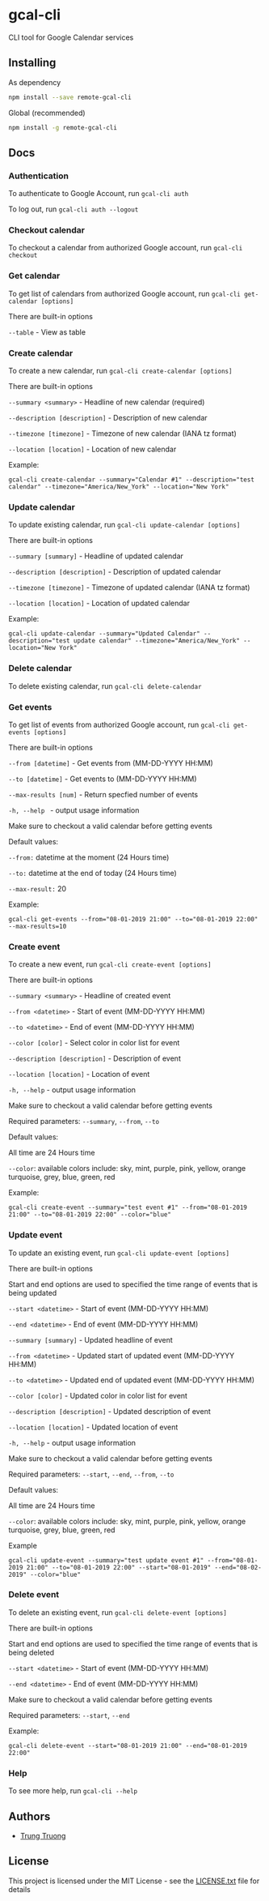 # gcal-cli

CLI tool for Google Calendar services

## Installing

As dependency

```sh
npm install --save remote-gcal-cli
```

Global (recommended)
```sh
npm install -g remote-gcal-cli
```

## Docs

### Authentication

To authenticate to Google Account, run `gcal-cli auth` 

To log out, run `gcal-cli auth --logout` 

### Checkout calendar

To checkout a calendar from authorized Google account, run `gcal-cli checkout`

### Get calendar

To get list of calendars from authorized Google account, run `gcal-cli get-calendar [options]`

There are built-in options

`--table` - View as table

### Create calendar

To create a new calendar, run `gcal-cli create-calendar [options]`

There are built-in options

`--summary <summary>` - Headline of new calendar (required)

`--description [description]` - Description of new calendar

`--timezone [timezone]` - Timezone of new calendar (IANA tz format)

`--location [location]` - Location of new calendar

Example: 

`gcal-cli create-calendar --summary="Calendar #1" --description="test calendar" --timezone="America/New_York" --location="New York"`

### Update calendar

To update existing calendar, run `gcal-cli update-calendar [options]`

There are built-in options

`--summary [summary]` - Headline of updated calendar

`--description [description]` - Description of updated calendar

`--timezone [timezone]` - Timezone of updated calendar (IANA tz format)

`--location [location]` - Location of updated calendar

Example: 

`gcal-cli update-calendar --summary="Updated Calendar" --description="test update calendar" --timezone="America/New_York" --location="New York"`

### Delete calendar

To delete existing calendar, run `gcal-cli delete-calendar`

### Get events

To get list of events from authorized Google account, run `gcal-cli get-events [options]`

There are built-in options

`--from [datetime]` - Get events from (MM-DD-YYYY HH:MM)

`--to [datetime]` - Get events to (MM-DD-YYYY HH:MM)

`--max-results [num]` - Return specfied number of events

`-h, --help ` - output usage information

Make sure to checkout a valid calendar before getting events

Default values:

`--from:` datetime at the moment (24 Hours time)

`--to:` datetime at the end of today (24 Hours time)

`--max-result:` 20

Example: 

`gcal-cli get-events --from="08-01-2019 21:00" --to="08-01-2019 22:00" --max-results=10`

### Create event

To create a new event, run `gcal-cli create-event [options]`

There are built-in options

`--summary <summary>` - Headline of created event

`--from <datetime>` - Start of event (MM-DD-YYYY HH:MM)

`--to <datetime>` - End of event (MM-DD-YYYY HH:MM)

`--color [color]` - Select color in color list for event

`--description [description]` - Description of event

`--location [location]` - Location of event

`-h, --help` - output usage information

Make sure to checkout a valid calendar before getting events

Required parameters: `--summary`, `--from`, `--to`

Default values:

All time are 24 Hours time

`--color`: available colors include:
sky, mint, purple, pink, yellow, orange
turquoise, grey, blue, green, red

Example: 

`gcal-cli create-event --summary="test event #1" --from="08-01-2019 21:00" --to="08-01-2019 22:00" --color="blue"`

### Update event

To update an existing event, run `gcal-cli update-event [options]`

There are built-in options

Start and end options are used to specified the time range of events that is being updated

`--start <datetime>` - Start of event (MM-DD-YYYY HH:MM)

`--end <datetime>` - End of event (MM-DD-YYYY HH:MM)

`--summary [summary]` - Updated headline of event

`--from <datetime>` - Updated start of updated event (MM-DD-YYYY HH:MM)

`--to <datetime>` - Updated end of updated event (MM-DD-YYYY HH:MM)

`--color [color]` - Updated color in color list for event

`--description [description]` - Updated description of event

`--location [location]` - Updated location of event

`-h, --help` - output usage information

Make sure to checkout a valid calendar before getting events

Required parameters: `--start`, `--end`, `--from`, `--to`

Default values:

All time are 24 Hours time

`--color`: available colors include:
sky, mint, purple, pink, yellow, orange
turquoise, grey, blue, green, red

Example

`gcal-cli update-event --summary="test update event #1" --from="08-01-2019 21:00" --to="08-01-2019 22:00" --start="08-01-2019" --end="08-02-2019" --color="blue"`

### Delete event

To delete an existing event, run `gcal-cli delete-event [options]`

There are built-in options

Start and end options are used to specified the time range of events that is being deleted

`--start <datetime>` - Start of event (MM-DD-YYYY HH:MM)

`--end <datetime>` - End of event (MM-DD-YYYY HH:MM)

Make sure to checkout a valid calendar before getting events

Required parameters: `--start`, `--end`

Example: 

`gcal-cli delete-event --start="08-01-2019 21:00" --end="08-01-2019 22:00"`

### Help

To see more help, run `gcal-cli --help`

## Authors

* [Trung Truong](https://github.com/ttrung149)

## License

This project is licensed under the MIT License - see the [LICENSE.txt](LICENSE.txt) file for details
